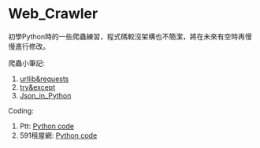 # Web_Crawler
初學Python時的一些爬蟲練習，程式碼較沒架構也不簡潔，將在未來有空時再慢慢進行修改。

爬蟲小筆記:
1. [urllib&requests](https://github.com/HsiaSharpie/Web_Crawler/blob/master/urllib_requests.md)
2. [try&except](https://github.com/HsiaSharpie/Web_Crawler/blob/master/try_except.md)
3. [Json_in_Python]()

Coding:
1. Ptt: [Python code](https://github.com/HsiaSharpie/Web_Crawler/blob/master/ptt_crawler.py)
2. 591租屋網: [Python code](https://github.com/HsiaSharpie/Web_Crawler/blob/master/591_crawler.py)
